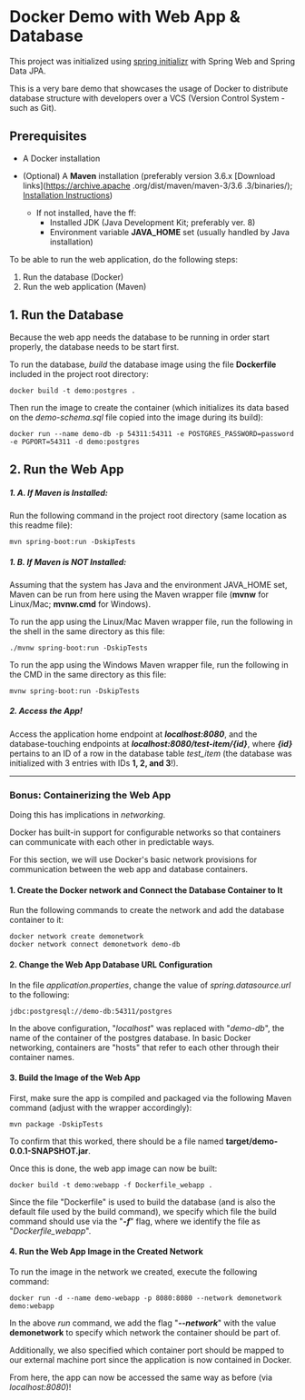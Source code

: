 # Docker Demo with Web App & Database

This project was initialized using [spring initializr](https://start.spring.io/) with Spring Web and
Spring Data JPA.  

This is a very bare demo that showcases the usage of Docker to 
distribute database structure with developers over a VCS (Version Control System -
such as Git).

## Prerequisites
* A Docker installation
* (Optional) A **Maven** installation (preferably version 3.6.x [Download links](https://archive.apache
.org/dist/maven/maven-3/3.6
.3/binaries/);
[Installation Instructions](https://maven.apache.org/install.html))

    *   If not installed, have the ff:
        * Installed JDK (Java Development Kit; preferably ver. 8)
        * Environment variable **JAVA_HOME** set (usually handled by Java installation)


To be able to run the web application, do the following steps:
1. Run the database (Docker)
2. Run the web application (Maven)

## 1. Run the Database

Because the web app needs the database to be running in order start properly, the database needs
to be start first.

To run the database, *build* the database image using the file
**Dockerfile** included in the project root directory:

```
docker build -t demo:postgres .
```

Then run the image to create the container (which initializes its data based on the 
*demo-schema.sql* file copied into the image during its build):

```
docker run --name demo-db -p 54311:54311 -e POSTGRES_PASSWORD=password -e PGPORT=54311 -d demo:postgres
```

## 2. Run the Web App

##### 1. A. If Maven is Installed:

Run the following command in the project root directory (same location as this readme file):

```
mvn spring-boot:run -DskipTests
```

##### 1. B. If Maven is NOT Installed:

Assuming that the system has Java and the environment JAVA_HOME set, Maven can be run from here
using the Maven wrapper file (**mvnw** for Linux/Mac; **mvnw.cmd** for Windows).

To run the app using the Linux/Mac Maven wrapper file, run the following in the shell in the same
directory as this file:

```
./mvnw spring-boot:run -DskipTests
```

To run the app using the Windows Maven wrapper file, run the following in the CMD in the same directory 
as this file:

```
mvnw spring-boot:run -DskipTests
``` 

##### 2. Access the App!

Access the application home endpoint at ***localhost:8080***, and the database-touching endpoints at
***localhost:8080/test-item/{id}***, where ***{id}*** pertains to an ID of a row in the database table
*test_item* (the database was initialized with 3 entries with IDs **1, 2, and 3**!).

---

### Bonus: Containerizing the Web App

Doing this has implications in *networking*.

Docker has built-in support for configurable networks so that containers can communicate with each
other in predictable ways.

For this section, we will use Docker's basic network provisions for communication between the
web app and database containers.

#### 1. Create the Docker network and Connect the Database Container to It

Run the following commands to create the network and add the database container to it:

```
docker network create demonetwork
docker network connect demonetwork demo-db
```

#### 2. Change the Web App Database URL Configuration

In the file *application.properties*, change the value of *spring.datasource.url* to the following:

```
jdbc:postgresql://demo-db:54311/postgres
```

In the above configuration, "*localhost*" was replaced with "*demo-db*", the name of the container of the
postgres database. In basic Docker networking, containers are "hosts" that refer to each other through
their container names.

#### 3. Build the Image of the Web App

First, make sure the app is compiled and packaged via the following Maven command (adjust with the 
wrapper accordingly):

```
mvn package -DskipTests
```

To confirm that this worked, there should be a file named **target/demo-0.0.1-SNAPSHOT.jar**.

Once this is done, the web app image can now be built:

```
docker build -t demo:webapp -f Dockerfile_webapp .
```

Since the file "Dockerfile" is used to build the database (and is also the default file used by the
build command), we specify which file the build command should use via the "***-f***" flag, where
we identify the file as "*Dockerfile_webapp*".

#### 4. Run the Web App Image in the Created Network

To run the image in the network we created, execute the following command:

```
docker run -d --name demo-webapp -p 8080:8080 --network demonetwork demo:webapp 
```

In the above *run* command, we add the flag "***--network***" with the value **demonetwork** to specify
which network the container should be part of.

Additionally, we also specified which container port should be mapped to our external machine port
since the application is now contained in Docker.

From here, the app can now be accessed the same way as before (via *localhost:8080*)!
